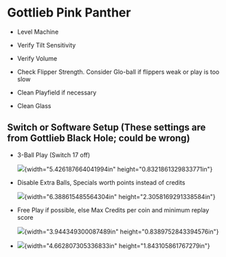 # Gottlieb Pink Panther

-   Level Machine

-   Verify Tilt Sensitivity

-   Verify Volume

-   Check Flipper Strength. Consider Glo-ball if flippers weak or play is too slow

-   Clean Playfield if necessary

-   Clean Glass

## Switch or Software Setup (These settings are from Gottlieb Black Hole; could be wrong)

-   3-Ball Play (Switch 17 off)

    ![](media/image1.png){width="5.426187664041994in" height="0.8321861329833771in"}

-   Disable Extra Balls, Specials worth points instead of credits

    ![](media/image2.png){width="6.388615485564304in" height="2.3058169291338584in"}

-   Free Play if possible, else Max Credits per coin and minimum replay score

    ![](media/image3.png){width="3.944349300087489in" height="0.8389752843394576in"}

-   ![](media/image4.png){width="4.662807305336833in" height="1.843105861767279in"}

